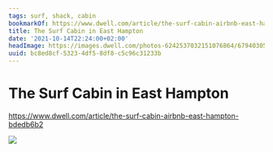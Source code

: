 ```yaml
---
tags: surf, shack, cabin
bookmarkOf: https://www.dwell.com/article/the-surf-cabin-airbnb-east-hampton-bdedb6b2
title: The Surf Cabin in East Hampton
date: '2021-10-14T22:24:00+02:00'
headImage: https://images.dwell.com/photos-6242537032151076864/6794030534225043456-large/now-available-to-rent-on-airbnb-the-revamped-1950s-dwelling-known-as-the-surf-cabin-features-airy-interiors-with-laid-back-vibes-for-a-breezy-weekend-getaway.jpg
uuid: bc8ed8cf-5323-4df5-8df8-c5c96c31233b
---
```


# The Surf Cabin in East Hampton

https://www.dwell.com/article/the-surf-cabin-airbnb-east-hampton-bdedb6b2

![](https://images.dwell.com/photos-6242537032151076864/6794030534225043456-large/now-available-to-rent-on-airbnb-the-revamped-1950s-dwelling-known-as-the-surf-cabin-features-airy-interiors-with-laid-back-vibes-for-a-breezy-weekend-getaway.jpg)

